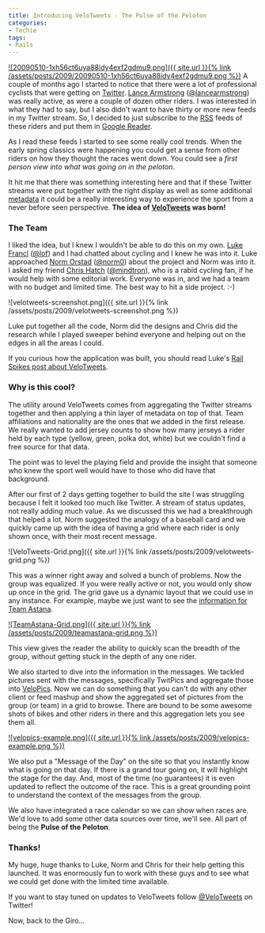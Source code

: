 ```yaml
---
title: Introducing VeloTweets - The Pulse of the Peloton
categories:
- Techie
tags:
- Rails
---
```


[![20090510-1xh56ct6uya88idy4exf2gdmu9.png]({{ site.url }}{% link /assets/posts/2009/20090510-1xh56ct6uya88idy4exf2gdmu9.png %})](http://www.velotweets.com/)
A couple of months ago I started to notice that there were a lot of professional cyclists that were getting on [Twitter](http://twitter.com/). [Lance Armstrong](http://lancearmstrong.com/) ([@lancearmstrong](http://twitter.com/lancearmstrong)) was really active, as were a couple of dozen other riders. I was interested in what they had to say, but I also didn't want to have thirty or more new feeds in my Twitter stream. So, I decided to just subscribe to the [RSS](http://en.wikipedia.org/wiki/Rss) feeds of these riders and put them in [Google Reader](http://www.google.com/reader/).

As I read these feeds I started to see some really cool trends. When the early spring classics were happening you could get a sense from other riders on how they thought the races went down. You could see a _first person view into what was going on in the peloton_.

It hit me that there was something interesting here and that if these Twitter streams were put together with the right display as well as some additional [metadata](http://en.wikipedia.org/wiki/Metadata) it could be a really interesting way to experience the sport from a never before seen perspective. **The idea of [VeloTweets](http://www.velotweets.com/) was born!**
<!-- more -->

### The Team

I liked the idea, but I knew I wouldn't be able to do this on my own. [Luke Francl](http://justlooking.recursion.org/) ([@lof](http://twitter.com/lof)) and I had chatted about cycling and I knew he was into it. Luke approached [Norm Orstad](http://norm0.com/) ([@norm0](http://twitter.com/norm0)) about the project and Norm was into it. I asked my friend [Chris Hatch](http://buriedpleasure.blogspot.com/) ([@mindtron](http://twitter.com/mindtron)), who is a rabid cycling fan, if he would help with some editorial work. Everyone was in, and we had a team with no budget and limited time. The best way to hit a side project. :-)

![velotweets-screenshot.png]({{ site.url }}{% link /assets/posts/2009/velotweets-screenshot.png %})

Luke put together all the code, Norm did the designs and Chris did the research while I played sweeper behind everyone and helping out on the edges in all the areas I could.

If you curious how the application was built, you should read Luke's [Rail Spikes post about VeloTweets](http://railspikes.com/2009/5/10/announcing-velotweets).

### Why is this cool?

The utility around VeloTweets comes from aggregating the Twitter streams together and then applying a thin layer of metadata on top of that. Team affiliations and nationality are the ones that we added in the first release. We really wanted to add jersey counts to show how many jerseys a rider held by each type (yellow, green, polka dot, white) but we couldn't find a free source for that data.

The point was to level the playing field and provide the insight that someone who knew the sport well would have to those who did have that background.

After our first of 2 days getting together to build the site I was struggling because I felt it looked too much like Twitter. A stream of status updates, not really adding much value. As we discussed this we had a breakthrough that helped a lot. Norm suggested the analogy of a baseball card and we quickly came up with the idea of having a grid where each rider is only shown once, with their most recent message.

![VeloTweets-Grid.png]({{ site.url }}{% link /assets/posts/2009/velotweets-grid.png %})

This was a winner right away and solved a bunch of problems. Now the group was equalized. If you were really active or not, you would only show up once in the grid. The grid gave us a dynamic layout that we could use in any instance. For example, maybe we just want to see the [information for Team Astana](http://www.velotweets.com/teams/1).

[![TeamAstana-Grid.png]({{ site.url }}{% link /assets/posts/2009/teamastana-grid.png %})](http://www.velotweets.com/teams/1)

This view gives the reader the ability to quickly scan the breadth of the group, without getting stuck in the depth of any one rider.

We also started to dive into the information in the messages. We tackled pictures sent with the messages, specifically TwitPics and aggregate those into [VeloPics](http://www.velotweets.com/photos). Now we can do something that you can't do with any other client or feed mashup and show the aggregated set of pictures from the group (or team) in a grid to browse. There are bound to be some awesome shots of bikes and other riders in there and this aggregation lets you see them all.

[![velopics-example.png]({{ site.url }}{% link /assets/posts/2009/velopics-example.png %})](http://www.velotweets.com/photos)

We also put a "Message of the Day" on the site so that you instantly know what is going on that day. If there is a grand tour going on, it will highlight the stage for the day. And, most of the time (no guarantees) it is even updated to reflect the outcome of the race. This is a great grounding point to understand the context of the messages from the group.

We also have integrated a race calendar so we can show when races are. We'd love to add some other data sources over time, we'll see. All part of being the **Pulse of the Peloton**.

### Thanks!

My huge, huge thanks to Luke, Norm and Chris for their help getting this launched. It was enormously fun to work with these guys and to see what we could get done with the limited time available.

If you want to stay tuned on updates to VeloTweets follow [@VeloTweets](http://twitter.com/VeloTweets) on Twitter!

Now, back to the Giro...

